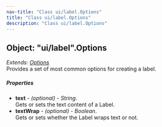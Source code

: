 ```yaml
---
nav-title: "Class ui/label.Options"
title: "Class ui/label.Options"
description: "Class ui/label.Options"
---
```

## Object: "ui/label".Options  
_Extends:_ [_Options_](../../ui/core/view/Options.md)  
Provides a set of most common options for creating a label.

##### Properties
 - **text** - _(optional)_ - _String_.    
  Gets or sets the text content of a Label.
 - **textWrap** - _(optional)_ - _Boolean_.    
  Gets or sets whether the Label wraps text or not.